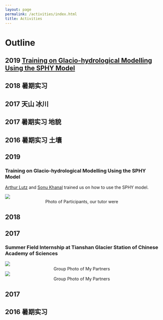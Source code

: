 ```yaml
---
layout: page
permalink: /activities/index.html
title: Activities
---
```

# Outline

## 2019 [Training on Glacio-hydrological Modelling Using the SPHY Model](#)
## 2018 暑期实习
## 2017 天山 冰川
## 2017 暑期实习 地貌
## 2016 暑期实习    土壤

## 2019
### Training on Glacio-hydrological Modelling Using the SPHY Model

[Arthur Lutz](https://www.futurewater.nl/wp-content/uploads/CV/CV_AFLutz2023-12en.pdf)
and  [Sonu Khanal](https://www.futurewater.nl/wp-content/uploads/CV/CV_SKhanal_uk.pdf) trained us on how to use the SPHY
model.
<div>
<img src="https://junfeiwu.github.io/images/Activities/sphy.jpg">
<figcaption style="text-align: center">Photo of Participants, our tutor were  </figcaption> 
</div>


## 2018



## 2017
### Summer Field Internship at Tianshan Glacier Station of Chinese Academy of Sciences

<div>
<img src="https://junfeiwu.github.io/images/Activities/tianshan04.JPG"><figcaption style="text-align: center">Group Photo of My Partners </figcaption><img src="https://junfeiwu.github.io/images/Activities/tianshan01.JPG"><figcaption style="text-align: center">Group Photo of My Partners </figcaption>
</div>


## 2017


## 2016 暑期实习



